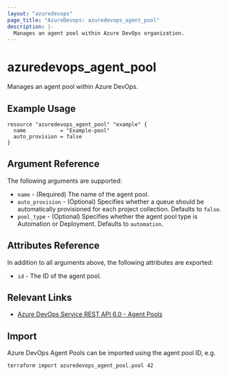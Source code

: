 ```yaml
---
layout: "azuredevops"
page_title: "AzureDevops: azuredevops_agent_pool"
description: |-
  Manages an agent pool within Azure DevOps organization.
---
```


# azuredevops_agent_pool

Manages an agent pool within Azure DevOps.

## Example Usage

```hcl
resource "azuredevops_agent_pool" "example" {
  name           = "Example-pool"
  auto_provision = false
}
```

## Argument Reference

The following arguments are supported:

- `name` - (Required) The name of the agent pool.
- `auto_provision` - (Optional) Specifies whether a queue should be automatically provisioned for each project collection. Defaults to `false`.
- `pool_type` - (Optional) Specifies whether the agent pool type is Automation or Deployment. Defaults to `automation`.

## Attributes Reference

In addition to all arguments above, the following attributes are exported:

- `id` - The ID of the agent pool.

## Relevant Links

- [Azure DevOps Service REST API 6.0 - Agent Pools](https://docs.microsoft.com/en-us/rest/api/azure/devops/distributedtask/pools?view=azure-devops-rest-6.0)

## Import

Azure DevOps Agent Pools can be imported using the agent pool ID, e.g.

```sh
terraform import azuredevops_agent_pool.pool 42
```
